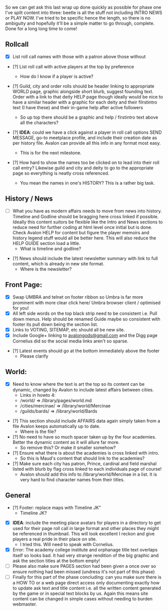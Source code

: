 So we can get ask this last wrap up done quickly as possible for phase one I've spilt content into three: beetle is all the stuff not including INTRO NEWS or PLAY NOW.
I've tried to be specific hence the length, so there is no ambiguity and hopefully it'll be a simple matter to go through, complete. Done for a long long time to come!


Rollcall
--------

- [x] List roll call names with those with a patron above those without
- [?] List roll call with active players at the top by preference
  - How do I know if a player is active?
- [?] Guild, city and order rolls should be header linking to appropriate WORLD page, graphic alongside short blurb, suggest founding text. Order with a link to that deity HELP page though ideally would be nice to have a similar header with a graphic for each deity and their fiIrstintro text (I have these) and their in-game help after active followers
  - So up top there should be a graphic and help / firstintro text above all the characters?

- [?] **IDEA**: could we have a click against a player in roll call options SEND MESSAGE, go-to meetplace profile, and include their creation date as per history file. Avalon can provide all this info in any format most easy.
  - This is for the next milestone.
- [?] How hard to show the names too be clicked on to lead into their roll call entry? Likewise guild and city and deity to go to the appropriate page so everything is neatly cross referenced.
  - You mean the names in one's HISTORY? This is a rather big task.


History / News
--------------

- [ ] What you have as modern affairs needs to move from news into history. Timeline and Godline should be bragging here cross linked if possible. Ideally this content suitors be flexible like the Intro and News sections to reduce need for further coding at html level once initial but is done. Check Avalon HELP for content but figure the player memoirs and history legend stuff would all be better here. This will also reduce the HELP GUIDE section load a little.
  - What is timeline and godline?
- [?] News should include the latest newsletter summary with link to full content, which is already in new site format.
  - Where is the newsletter?

Front Page:
-----------

- [X] Swap UMBRA and telnet on footer ribbon so Umbra is far more prominent with more clear click here/ Umbra browser client / optimised for you!
- [X] All left side words on the top black strip need to be consistent i.e. Pull down menus. Help should be renamed Guide maybe so consistent with footer its pull down being the section list.
- [X] Links to VOTING, SITEMAP, etc should all be new site.
- [X] Include Google+ linking to avalongods@gmail.com and the Digg page Cornelius did so the social media links aren't so sparse.
- [?] Latest events should go at the bottom immediately above the footer
  - Please clarify



World:
------

- [X] Need to know where the text is art the top so its content can be dynamic, changed by Avalon to include latest affairs between cities.
  - Links in howto 4:
  - /world/ => /library/pages/world.md
  - /cities/mercinae/ => /library/world/Mercinae
  - /guilds/bards/ => /library/world/Bards
- [?] This section should include AFFAIRS data again simply taken from a file Avalon keeps automatically up to date.
  - Where is the file?
- [?] No need to have so much spacer taken up by the four academies. Better the dynamic content as it will allure far more.
  - So remove this? Or make it smaller somehow?
- [?] Ensure what there is about the academies is cross linked with intro.
  - So this is Maud's content that should link to the academies?
- [?] Make sure each city has patron, Prince, cardinal and field marshal listed with blurb by flag cross linked to each individuals page of course!
  - Avalon should add this info to /library/world/Mercinae in a list. It is very hard to find character names from their titles.

General
-------

- [?] Footer: replace maps with Timeline JK"
  - Timeline JK?
- [X] **IDEA**: include the meeting place avatars for players in a directory to get used for their page roll call in large format and other places they might be referenced in thumbnail. This will look excellent I reckon and give players a real pride in their place on site.
  - I tried this. Will need to speak with Cornelius.
- [X] Error: The academy college institute and orphanage title text overlaps itself so looks bad. It had very strange rendition of the big graphic and ask the section titles at the bottom empty!
- [ ] Please also make sure PAGES section had been given a once over so ensure nothing had been missed (undress it's not part of this phase)
- [ ] Finally for this part of the phase concluding: can you make sure there is a HOW TO or a web page direct access only documenting exactly how to update ask text and title content i.e. all the written content generated by the game or in special text blocks by us. Again this means site content can be changed in simple cases without needing to burden webmaster.